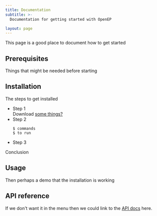```yaml
---
title: Documentation
subtitle: >-
  Documentation for getting started with OpenEP

layout: page
---
```


This page is a good place to document how to get started

## Prerequisites

Things that might be needed before starting

## Installation

The steps to get installed

* Step 1  
  Download [some things?](google.com)
* Step 2
  ```
  $ commands
  $ to run
  ```
* Step 3

Conclusion

## Usage

Then perhaps a demo that the installation is working

## API reference

If we don't want it in the menu then we could link to the [API docs](/api/) here.